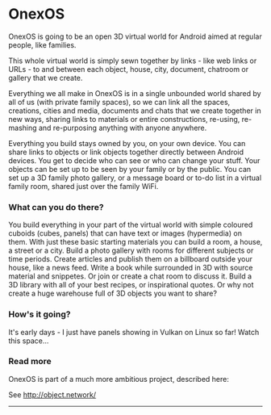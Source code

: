 
# OnexOS

OnexOS is going to be an open 3D virtual world for Android aimed at regular people, like
families.

This whole virtual world is simply sewn together by links - like web links or URLs - to
and between each object, house, city, document, chatroom or gallery that we create.

Everything we all make in OnexOS is in a single unbounded world shared by all of us
(with private family spaces), so we can link all the spaces, creations, cities and
media, documents and chats that we create together in new ways, sharing links to
materials or entire constructions, re-using, re-mashing and re-purposing anything with
anyone anywhere.

Everything you build stays owned by you, on your own device. You can share links to
objects or link objects together directly between Android devices. You get to decide who
can see or who can change your stuff. Your objects can be set up to be seen by your
family or by the public. You can set up a 3D family photo gallery, or a message board or
to-do list in a virtual family room, shared just over the family WiFi.

### What can you do there?

You build everything in your part of the virtual world with simple coloured cuboids
(cubes, panels) that can have text or images (hypermedia) on them. With just these basic
starting materials you can build a room, a house, a street or a city. Build a photo
gallery with rooms for different subjects or time periods. Create articles and publish
them on a billboard outside your house, like a news feed. Write a book while surrounded
in 3D with source material and snippetes. Or join or create a chat room to discuss it.
Build a 3D library with all of your best recipes, or inspirational quotes. Or why not
create a huge warehouse full of 3D objects you want to share?

### How's it going?

It's early days - I just have panels showing in Vulkan on Linux so far! Watch this space...

### Read more

OnexOS is part of a much more ambitious project, described here:

See http://object.network/

____________________________________


